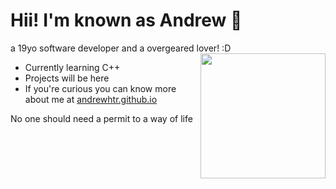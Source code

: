 # Hii! I'm known as Andrew 👋

a 19yo software developer and a overgeared lover! :D
<img src="https://imgur.com/4Cg0TEF.gif" min-width="300px" max-width="300px" width="200px" align="right">

- Currently learning C++
- Projects will be here
- If you're curious you can know more about me at [andrewhtr.github.io](https://andrewhtr.github.io/) 

<p align="center">
  <p>No one should need a permit
          to a way of life</p>
</p>
